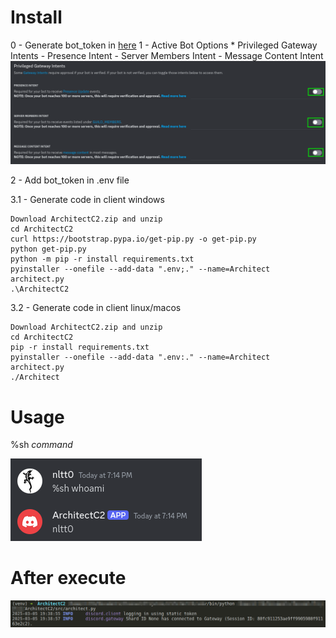 # Install

0 - Generate bot_token in [here](https://www.writebots.com/discord-bot-token/)
1 - Active Bot Options
    * Privileged Gateway Intents
        - Presence Intent
        - Server Members Intent
        - Message Content Intent
    ![](DiscordOptions.png)

2 - Add bot_token in .env file

3.1 - Generate code in client windows
```
Download ArchitectC2.zip and unzip
cd ArchitectC2
curl https://bootstrap.pypa.io/get-pip.py -o get-pip.py
python get-pip.py
python -m pip -r install requirements.txt
pyinstaller --onefile --add-data ".env;." --name=Architect architect.py
.\ArchitectC2
```

3.2 - Generate code in client linux/macos
```
Download ArchitectC2.zip and unzip
cd ArchitectC2
pip -r install requirements.txt
pyinstaller --onefile --add-data ".env:." --name=Architect architect.py
./Architect
```


# Usage

%sh *command*

![](Usage.png)


# After execute

![](AfterUsage.png)